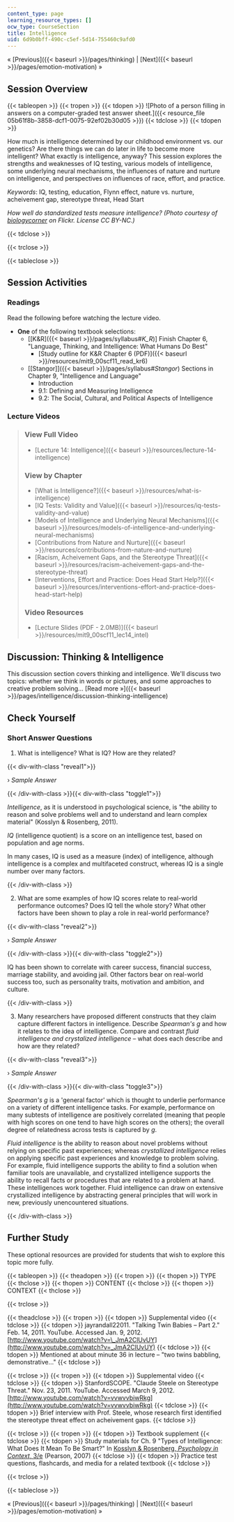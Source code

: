 ```yaml
---
content_type: page
learning_resource_types: []
ocw_type: CourseSection
title: Intelligence
uid: 6d9b0bff-490c-c5ef-5d14-755460c9afd0
---
```


« [Previous]({{< baseurl >}}/pages/thinking) | [Next]({{< baseurl >}}/pages/emotion-motivation) »

Session Overview
----------------

{{< tableopen >}}
{{< tropen >}}
{{< tdopen >}}
![Photo of a person filling in answers on a computer-graded test answer sheet.]({{< resource_file 05b61f8b-3858-dcf1-0075-92ef02b30d05 >}})
{{< tdclose >}}
{{< tdopen >}}


How much is intelligence determined by our childhood environment vs. our genetics? Are there things we can do later in life to become more intelligent? What exactly is intelligence, anyway? This session explores the strengths and weaknesses of IQ testing, various models of intelligence, some underlying neural mechanisms, the influences of nature and nurture on intelligence, and perspectives on influences of race, effort, and practice.

_Keywords_: IQ, testing, education, Flynn effect, nature vs. nurture, acheivement gap, stereotype threat, Head Start

_How well do standardized tests measure intelligence? (Photo courtesy of [biologycorner](http://www.flickr.com/photos/40964293@N07/4728093020) on Flickr. License CC BY-NC.)_


{{< tdclose >}}

{{< trclose >}}

{{< tableclose >}}

Session Activities
------------------

### Readings

Read the following before watching the lecture video.

*   **One** of the following textbook selections:
    *   \[[K&R]({{< baseurl >}}/pages/syllabus#_K_R_)\] Finish Chapter 6, "Language, Thinking, and Intelligence: What Humans Do Best"
        *   [Study outline for K&R Chapter 6 (PDF)]({{< baseurl >}}/resources/mit9_00scf11_read_kr6)
    *   [\[Stangor\]]({{< baseurl >}}/pages/syllabus#_Stangor_) Sections in Chapter 9, "Intelligence and Language"
        *   Introduction
        *   9.1: Defining and Measuring Intelligence
        *   9.2: The Social, Cultural, and Political Aspects of Intelligence

### Lecture Videos

> ### View Full Video
> 
> *   [Lecture 14: Intelligence]({{< baseurl >}}/resources/lecture-14-intelligence)
> 
> ### View by Chapter
> 
> *   [What is Intelligence?]({{< baseurl >}}/resources/what-is-intelligence)
> *   [IQ Tests: Validity and Value]({{< baseurl >}}/resources/iq-tests-validity-and-value)
> *   [Models of Intelligence and Underlying Neural Mechanisms]({{< baseurl >}}/resources/models-of-intelligence-and-underlying-neural-mechanisms)
> *   [Contributions from Nature and Nurture]({{< baseurl >}}/resources/contributions-from-nature-and-nurture)
> *   [Racism, Acheivement Gaps, and the Stereotype Threat]({{< baseurl >}}/resources/racism-acheivement-gaps-and-the-stereotype-threat)
> *   [Interventions, Effort and Practice: Does Head Start Help?]({{< baseurl >}}/resources/interventions-effort-and-practice-does-head-start-help)
> 
> ### Video Resources
> 
> *   [Lecture Slides (PDF - 2.0MB)]({{< baseurl >}}/resources/mit9_00scf11_lec14_intel)

Discussion: Thinking & Intelligence
-----------------------------------

This discussion section covers thinking and intelligence. We'll discuss two topics: whether we think in words or pictures, and some approaches to creative problem solving… [Read more »]({{< baseurl >}}/pages/intelligence/discussion-thinking-intelligence)

Check Yourself
--------------

### Short Answer Questions

1) What is intelligence? What is IQ? How are they related?

{{< div-with-class "reveal1">}}

› _Sample Answer_

{{< /div-with-class >}}{{< div-with-class "toggle1">}}

_Intelligence_, as it is understood in psychological science, is "the ability to reason and solve problems well and to understand and learn complex material" (Kosslyn & Rosenberg, 2011).

_IQ_ (intelligence quotient) is a score on an intelligence test, based on population and age norms.

In many cases, IQ is used as a measure (index) of intelligence, although intelligence is a complex and multifaceted construct, whereas IQ is a single number over many factors.

{{< /div-with-class >}}

2) What are some examples of how IQ scores relate to real-world performance outcomes? Does IQ tell the whole story? What other factors have been shown to play a role in real-world performance?

{{< div-with-class "reveal2">}}

› _Sample Answer_

{{< /div-with-class >}}{{< div-with-class "toggle2">}}

IQ has been shown to correlate with career success, financial success, marriage stability, and avoiding jail. Other factors bear on real-world success too, such as personality traits, motivation and ambition, and culture.

{{< /div-with-class >}}

3) Many researchers have proposed different constructs that they claim capture different factors in intelligence. Describe _Spearman's g_ and how it relates to the idea of intelligence. Compare and contrast _fluid intelligence and crystalized intelligence_ – what does each describe and how are they related?

{{< div-with-class "reveal3">}}

› _Sample Answer_

{{< /div-with-class >}}{{< div-with-class "toggle3">}}

_Spearman's g_ is a 'general factor' which is thought to underlie performance on a variety of different intelligence tasks. For example, performance on many subtests of intelligence are positively correlated (meaning that people with high scores on one tend to have high scores on the others); the overall degree of relatedness across tests is captured by _g_.

_Fluid intelligence_ is the ability to reason about novel problems without relying on specific past experiences; whereas _crystallized intelligence_ relies on applying specific past experiences and knowledge to problem solving. For example, fluid intelligence supports the ability to find a solution when familiar tools are unavailable, and crystallized intelligence supports the ability to recall facts or procedures that are related to a problem at hand. These intelligences work together. Fluid intelligence can draw on extensive crystallized intelligence by abstracting general principles that will work in new, previously unencountered situations.

{{< /div-with-class >}}

Further Study
-------------

These optional resources are provided for students that wish to explore this topic more fully.

{{< tableopen >}}
{{< theadopen >}}
{{< tropen >}}
{{< thopen >}}
TYPE
{{< thclose >}}
{{< thopen >}}
CONTENT
{{< thclose >}}
{{< thopen >}}
CONTEXT
{{< thclose >}}

{{< trclose >}}

{{< theadclose >}}
{{< tropen >}}
{{< tdopen >}}
Supplemental video
{{< tdclose >}}
{{< tdopen >}}
jayrandall22011. "Talking Twin Babies – Part 2." Feb. 14, 2011. YouTube. Accessed Jan. 9, 2012. [http://www.youtube.com/watch?v=\_JmA2ClUvUY](http://www.youtube.com/watch?v=_JmA2ClUvUY)
{{< tdclose >}}
{{< tdopen >}}
Mentioned at about minute 36 in lecture – "two twins babbling, demonstrative…"
{{< tdclose >}}

{{< trclose >}}
{{< tropen >}}
{{< tdopen >}}
Supplemental video
{{< tdclose >}}
{{< tdopen >}}
StanfordSCOPE. "Claude Steele on Stereotype Threat." Nov. 23, 2011. YouTube. Accessed March 9, 2012. [http://www.youtube.com/watch?v=vvwvvbiwRkg](http://www.youtube.com/watch?v=vvwvvbiwRkg)
{{< tdclose >}}
{{< tdopen >}}
Brief interview with Prof. Steele, whose research first identified the stereotype threat effect on acheivement gaps.
{{< tdclose >}}

{{< trclose >}}
{{< tropen >}}
{{< tdopen >}}
Textbook supplement
{{< tdclose >}}
{{< tdopen >}}
Study materials for Ch. 9 "Types of Intelligence: What Does It Mean To Be Smart?" In [Kosslyn & Rosenberg, _Psychology in Context_, 3/e](http://www.pearsonhighered.com/educator/product/Fundamentals-of-Psychology-in-Context/9780205507573.page) (Pearson, 2007)
{{< tdclose >}}
{{< tdopen >}}
Practice test questions, flashcards, and media for a related textbook
{{< tdclose >}}

{{< trclose >}}

{{< tableclose >}}

« [Previous]({{< baseurl >}}/pages/thinking) | [Next]({{< baseurl >}}/pages/emotion-motivation) »